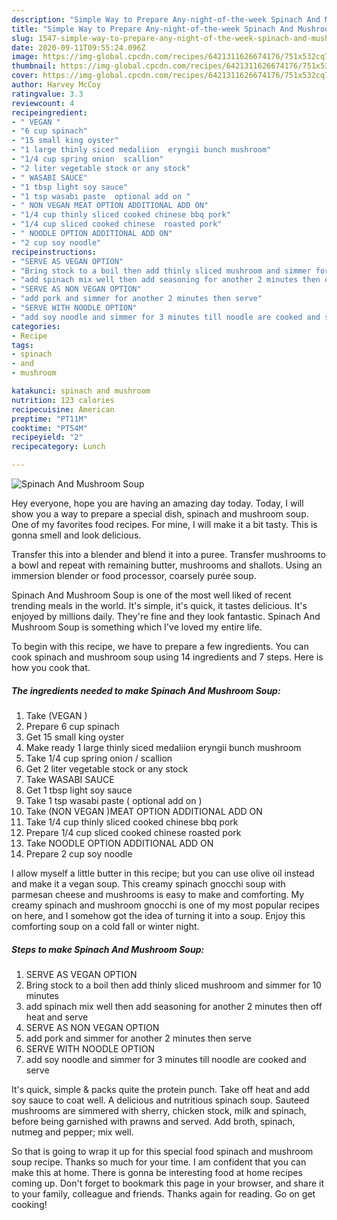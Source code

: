 ```yaml
---
description: "Simple Way to Prepare Any-night-of-the-week Spinach And Mushroom Soup"
title: "Simple Way to Prepare Any-night-of-the-week Spinach And Mushroom Soup"
slug: 1547-simple-way-to-prepare-any-night-of-the-week-spinach-and-mushroom-soup
date: 2020-09-11T09:55:24.096Z
image: https://img-global.cpcdn.com/recipes/6421311626674176/751x532cq70/spinach-and-mushroom-soup-recipe-main-photo.jpg
thumbnail: https://img-global.cpcdn.com/recipes/6421311626674176/751x532cq70/spinach-and-mushroom-soup-recipe-main-photo.jpg
cover: https://img-global.cpcdn.com/recipes/6421311626674176/751x532cq70/spinach-and-mushroom-soup-recipe-main-photo.jpg
author: Harvey McCoy
ratingvalue: 3.3
reviewcount: 4
recipeingredient:
- " VEGAN "
- "6 cup spinach"
- "15 small king oyster"
- "1 large thinly siced medaliion  eryngii bunch mushroom"
- "1/4 cup spring onion  scallion"
- "2 liter vegetable stock or any stock"
- " WASABI SAUCE"
- "1 tbsp light soy sauce"
- "1 tsp wasabi paste  optional add on "
- " NON VEGAN MEAT OPTION ADDITIONAL ADD ON"
- "1/4 cup thinly sliced cooked chinese bbq pork"
- "1/4 cup sliced cooked chinese  roasted pork"
- " NOODLE OPTION ADDITIONAL ADD ON"
- "2 cup soy noodle"
recipeinstructions:
- "SERVE AS VEGAN OPTION"
- "Bring stock to a boil then add thinly sliced mushroom and simmer for 10 minutes"
- "add spinach mix well then add seasoning for another 2 minutes then off heat and serve"
- "SERVE AS NON VEGAN OPTION"
- "add pork and simmer for another 2 minutes then serve"
- "SERVE WITH NOODLE OPTION"
- "add soy noodle and simmer for 3 minutes till noodle are cooked and serve"
categories:
- Recipe
tags:
- spinach
- and
- mushroom

katakunci: spinach and mushroom 
nutrition: 123 calories
recipecuisine: American
preptime: "PT11M"
cooktime: "PT54M"
recipeyield: "2"
recipecategory: Lunch

---
```



![Spinach And Mushroom Soup](https://img-global.cpcdn.com/recipes/6421311626674176/751x532cq70/spinach-and-mushroom-soup-recipe-main-photo.jpg)

Hey everyone, hope you are having an amazing day today. Today, I will show you a way to prepare a special dish, spinach and mushroom soup. One of my favorites food recipes. For mine, I will make it a bit tasty. This is gonna smell and look delicious.

Transfer this into a blender and blend it into a puree. Transfer mushrooms to a bowl and repeat with remaining butter, mushrooms and shallots. Using an immersion blender or food processor, coarsely purée soup.

Spinach And Mushroom Soup is one of the most well liked of recent trending meals in the world. It's simple, it's quick, it tastes delicious. It's enjoyed by millions daily. They're fine and they look fantastic. Spinach And Mushroom Soup is something which I've loved my entire life.


To begin with this recipe, we have to prepare a few ingredients. You can cook spinach and mushroom soup using 14 ingredients and 7 steps. Here is how you cook that.

<!--inarticleads1-->

##### The ingredients needed to make Spinach And Mushroom Soup:

1. Take  (VEGAN )
1. Prepare 6 cup spinach
1. Get 15 small king oyster
1. Make ready 1 large thinly siced medaliion  eryngii bunch mushroom
1. Take 1/4 cup spring onion / scallion
1. Get 2 liter vegetable stock or any stock
1. Take  WASABI SAUCE
1. Get 1 tbsp light soy sauce
1. Take 1 tsp wasabi paste ( optional add on )
1. Take  (NON VEGAN )MEAT OPTION ADDITIONAL ADD ON
1. Take 1/4 cup thinly sliced cooked chinese bbq pork
1. Prepare 1/4 cup sliced cooked chinese  roasted pork
1. Take  NOODLE OPTION ADDITIONAL ADD ON
1. Prepare 2 cup soy noodle


I allow myself a little butter in this recipe; but you can use olive oil instead and make it a vegan soup. This creamy spinach gnocchi soup with parmesan cheese and mushrooms is easy to make and comforting. My creamy spinach and mushroom gnocchi is one of my most popular recipes on here, and I somehow got the idea of turning it into a soup. Enjoy this comforting soup on a cold fall or winter night. 

<!--inarticleads2-->

##### Steps to make Spinach And Mushroom Soup:

1. SERVE AS VEGAN OPTION
1. Bring stock to a boil then add thinly sliced mushroom and simmer for 10 minutes
1. add spinach mix well then add seasoning for another 2 minutes then off heat and serve
1. SERVE AS NON VEGAN OPTION
1. add pork and simmer for another 2 minutes then serve
1. SERVE WITH NOODLE OPTION
1. add soy noodle and simmer for 3 minutes till noodle are cooked and serve


It&#39;s quick, simple &amp; packs quite the protein punch. Take off heat and add soy sauce to coat well. A delicious and nutritious spinach soup. Sauteed mushrooms are simmered with sherry, chicken stock, milk and spinach, before being garnished with prawns and served. Add broth, spinach, nutmeg and pepper; mix well. 

So that is going to wrap it up for this special food spinach and mushroom soup recipe. Thanks so much for your time. I am confident that you can make this at home. There is gonna be interesting food at home recipes coming up. Don't forget to bookmark this page in your browser, and share it to your family, colleague and friends. Thanks again for reading. Go on get cooking!
